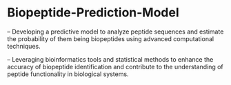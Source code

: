 # Biopeptide-Prediction-Model

– Developing a predictive model to analyze peptide sequences and estimate the probability of them being biopeptides
using advanced computational techniques.

– Leveraging bioinformatics tools and statistical methods to enhance the accuracy of biopeptide identification and
contribute to the understanding of peptide functionality in biological systems.
